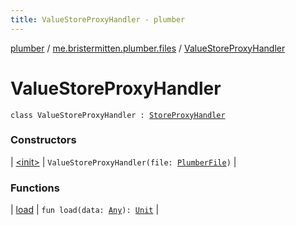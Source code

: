 ```yaml
---
title: ValueStoreProxyHandler - plumber
---
```


[plumber](../../index.html) / [me.bristermitten.plumber.files](../index.html) / [ValueStoreProxyHandler](./index.html)

# ValueStoreProxyHandler

`class ValueStoreProxyHandler : `[`StoreProxyHandler`](../-store-proxy-handler/index.html)

### Constructors

| [&lt;init&gt;](-init-.html) | `ValueStoreProxyHandler(file: `[`PlumberFile`](../-plumber-file/index.html)`)` |

### Functions

| [load](load.html) | `fun load(data: `[`Any`](https://kotlinlang.org/api/latest/jvm/stdlib/kotlin/-any/index.html)`): `[`Unit`](https://kotlinlang.org/api/latest/jvm/stdlib/kotlin/-unit/index.html) |

